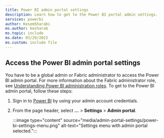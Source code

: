 ```yaml
---
title: Power BI admin portal settings
description: Learn how to get to the Power BI portal admin settings.
services: powerbi
author: KesemSharabi
ms.author: kesharab
ms.topic: include
ms.date: 03/29/2022
ms.custom: include file
---
```


## Access the Power BI admin portal settings

You have to be a global admin or Fabric administrator to access the Power BI admin portal. For more information about the Fabric administrator role, see [Understanding Power BI administration roles](../admin/service-admin-role.md). To get to the Power BI admin portal, follow these steps:

1. Sign in to [Power BI](https://app.powerbi.com) by using your admin account credentials.

1. From the page header, select **...** > **Settings** > **Admin portal**.

   :::image type="content" source="media/admin-portal-settings/power-bi-settings-menu.png" alt-text="Settings menu with admin portal selected.":::
